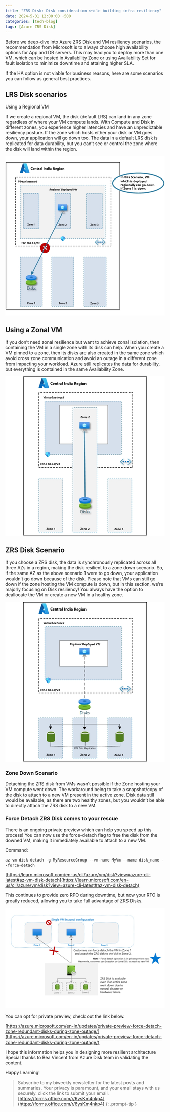 ```yaml
---
title: "ZRS Disk: Disk consideration while building infra resiliency"
date: 2024-5-01 12:00:00 +500
categories: [tech-blog]
tags: [Azure ZRS Disk]
---
```


Before we deep-dive into Azure ZRS Disk and VM resiliency scenarios, the recommendation from Microsoft is to always choose high availability options for App and DB servers. This may lead you to deploy more than one VM, which can be hosted in Availability Zone or using Availability Set for fault isolation to minimize downtime and attaining higher SLA.

If the HA option is not viable for business reasons, here are some scenarios you can follow as general best practices.

## LRS Disk scenarios

Using a Regional VM

If we create a regional VM, the disk (default LRS) can land in any zone regardless of where your VM compute lands. With Compute and Disk in different zones, you experience higher latencies and have an unpredictable resiliency posture. If the zone which hosts either your disk or VM goes down, your application will go down too. The data in a default LRS disk is replicated for data durability, but you can’t see or control the zone where the disk will land within the region.

![a](https://raw.githubusercontent.com/qureshiaquib/qureshiaquib.github.io/main/assets/01052024/picture1.jpg)

## Using a Zonal VM

If you don’t need zonal resilience but want to achieve zonal isolation, then containing the VM in a single zone with its disk can help. When you create a VM pinned to a zone, then its disks are also created in the same zone which avoid cross zone communication and avoid an outage in a different zone from impacting your workload. Azure still replicates the data for durability, but everything is contained in the same Availability Zone.

![a](https://raw.githubusercontent.com/qureshiaquib/qureshiaquib.github.io/main/assets/01052024/picture2.jpg)

## ZRS Disk Scenario

If you choose a ZRS disk, the data is synchronously replicated across all three AZs in a region, making the disk resilient to a zone down scenario. So, if the same AZ as the above scenario 1 were to go down, your application wouldn’t go down because of the disk.
Please note that VMs can still go down if the zone hosting the VM compute is down, but in this section, we’re majorly focusing on Disk resiliency! You always have the option to deallocate the VM or create a new VM in a healthy zone.

![a](https://raw.githubusercontent.com/qureshiaquib/qureshiaquib.github.io/main/assets/01052024/picture3.jpg)

### Zone Down Scenario

Detaching the ZRS disk from VMs wasn’t possible if the Zone hosting your VM compute went down. The workaround being to take a snapshot/copy of the disk to attach to a new VM present in the active zone. Disk data still would be available, as there are two healthy zones, but you wouldn’t be able to directly attach the ZRS disk to a new VM.

### Force Detach ZRS Disk comes to your rescue

There is an ongoing private preview which can help you speed up this process! You can now use the force-detach flag to free the disk from the downed VM, making it immediately available to attach to a new VM.

Command:
```shell
az vm disk detach -g MyResourceGroup --vm-name MyVm --name disk_name --force-detach
```
[https://learn.microsoft.com/en-us/cli/azure/vm/disk?view=azure-cli-latest#az-vm-disk-detach](https://learn.microsoft.com/en-us/cli/azure/vm/disk?view=azure-cli-latest#az-vm-disk-detach)

This continues to provide zero RPO during downtime, but now your RTO is greatly reduced, allowing you to take full advantage of ZRS Disks. 

![a](https://raw.githubusercontent.com/qureshiaquib/qureshiaquib.github.io/main/assets/01052024/picture4.jpg)

You can opt for private preview, check out the link below.

[https://azure.microsoft.com/en-in/updates/private-preview-force-detach-zone-redundant-disks-during-zone-outage/](https://azure.microsoft.com/en-in/updates/private-preview-force-detach-zone-redundant-disks-during-zone-outage/)

I hope this information helps you in designing more resilient architecture
Special thanks to Bea Vincent from Azure Disk team in validating the content.

Happy Learning!

>Subscribe to my biweekly newsletter for the latest posts and summaries. Your privacy is paramount, and your email stays with us securely.
click the link to submit your email.
[https://forms.office.com/r/6ysKm4nkp4](https://forms.office.com/r/6ysKm4nkp4)
{: .prompt-tip }
